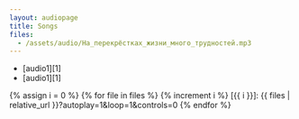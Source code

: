 ```yaml
---
layout: audiopage
title: Songs
files:
  - /assets/audio/На_перекрёстках_жизни_много_трудностей.mp3
---
```


- [audio1][1]
- [audio1][1]

{% assign i = 0 %}
{% for file in files %}
{% increment i %}
[{{ i }}]: {{ files | relative_url }}?autoplay=1&loop=1&controls=0
{% endfor %}

